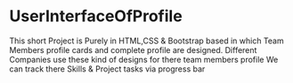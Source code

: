 # UserInterfaceOfProfile
This short Project is Purely in HTML,CSS &amp; Bootstrap based in which Team Members profile cards and complete profile are designed. Different Companies use these kind of designs for there team members profile
We can track there Skills & Project tasks via progress bar
